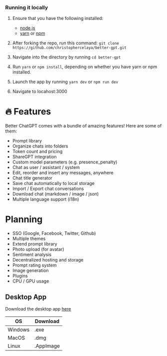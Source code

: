 ### Running it locally

1. Ensure that you have the following installed:

   - [node.js](https://nodejs.org/en/)
   - [yarn](https://yarnpkg.com/) or [npm](https://www.npmjs.com/)

2. After forking the repo, run this command: `git clone https://github.com/christophercelaya/better-gpt.git`
3. Navigate into the directory by running `cd better-gpt`
4. Run `yarn` or `npm install`, depending on whether you have yarn or npm installed.
5. Launch the app by running `yarn dev` or `npm run dev`
6. Navigate to locahost:3000

# 🔥 Features

Better ChatGPT comes with a bundle of amazing features! Here are some of them:

- Prompt library
- Organize chats into folders
- Token count and pricing
- ShareGPT integration
- Custom model parameters (e.g. presence_penalty)
- Chat as user / assistant / system
- Edit, reorder and insert any messages, anywhere
- Chat title generator
- Save chat automatically to local storage
- Import / Export chat conversations
- Download chat (markdown / image / json)
- Multiple language support (i18n)

# Planning
- SSO (Google, Facebook, Twitter, Github)
- Multiple themes
- Extend prompt library
- Photo upload (for avatar)
- Sentiment analysis
- Decentralized hosting and storage
- Prompt rating system
- Image generation
- Plugins
- CPU / GPU usage

## Desktop App

Download the desktop app [here](https://github.com/christophercelaya/better-gpt/releases)

| OS      | Download  |
| ------- | --------- |
| Windows | .exe      |
| MacOS   | .dmg      |
| Linux   | .AppImage |


